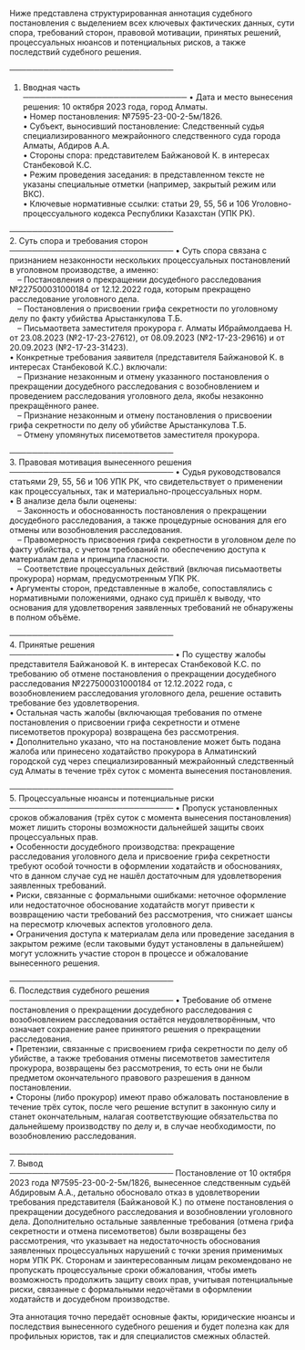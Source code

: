 Ниже представлена структурированная аннотация судебного постановления с выделением всех ключевых фактических данных, сути спора, требований сторон, правовой мотивации, принятых решений, процессуальных нюансов и потенциальных рисков, а также последствий судебного решения.

─────────────────────────────  
1. Вводная часть  
─────────────────────────────
• Дата и место вынесения решения: 10 октября 2023 года, город Алматы.  
• Номер постановления: №7595-23-00-2-5м/1826.  
• Субъект, выносивший постановление: Следственный судья специализированного межрайонного следственного суда города Алматы, Абдиров А.А.  
• Стороны спора: представителем Байжановой К. в интересах Станбековой К.С.  
• Режим проведения заседания: в представленном тексте не указаны специальные отметки (например, закрытый режим или ВКС).  
• Ключевые нормативные ссылки: статьи 29, 55, 56 и 106 Уголовно-процессуального кодекса Республики Казахстан (УПК РК).

─────────────────────────────  
2. Суть спора и требования сторон  
─────────────────────────────
• Суть спора связана с признанием незаконности нескольких процессуальных постановлений в уголовном производстве, а именно:  
 – Постановления о прекращении досудебного расследования №227500031000184 от 12.12.2022 года, которым прекращено расследование уголовного дела.  
 – Постановления о присвоении грифа секретности по уголовному делу по факту убийства Арыстанкулова Т.Б.  
 – Письмаответа заместителя прокурора г. Алматы Ибраймолдаева Н. от 23.08.2023 (№2-17-23-27612), от 08.09.2023 (№2-17-23-29616) и от 20.09.2023 (№2-17-23-31423).  
• Конкретные требования заявителя (представителя Байжановой К. в интересах Станбековой К.С.) включали:  
 – Признание незаконным и отмену указанного постановления о прекращении досудебного расследования с возобновлением и проведением расследования уголовного дела, якобы незаконно прекращённого ранее.  
 – Признание незаконным и отмену постановления о присвоении грифа секретности по делу об убийстве Арыстанкулова Т.Б.  
 – Отмену упомянутых писемответов заместителя прокурора.

─────────────────────────────  
3. Правовая мотивация вынесенного решения  
─────────────────────────────
• Судья руководствовался статьями 29, 55, 56 и 106 УПК РК, что свидетельствует о применении как процессуальных, так и материально-процессуальных норм.  
• В анализе дела были оценены:  
 – Законность и обоснованность постановления о прекращении досудебного расследования, а также процедурные основания для его отмены или возобновления расследования.  
 – Правомерность присвоения грифа секретности в уголовном деле по факту убийства, с учетом требований по обеспечению доступа к материалам дела и принципа гласности.  
 – Соответствие процессуальных действий (включая письмаответы прокурора) нормам, предусмотренным УПК РК.  
• Аргументы сторон, представленные в жалобе, сопоставлялись с нормативными положениями, однако суд пришёл к выводу, что основания для удовлетворения заявленных требований не обнаружены в полном объёме.

─────────────────────────────  
4. Принятые решения  
─────────────────────────────
• По существу жалобы представителя Байжановой К. в интересах Станбековой К.С. по требованию об отмене постановления о прекращении досудебного расследования №227500031000184 от 12.12.2022 года, с возобновлением расследования уголовного дела, решение оставить требование без удовлетворения.  
• Остальная часть жалобы (включающая требования по отмене постановления о присвоении грифа секретности и отмене писемответов прокурора) возвращена без рассмотрения.  
• Дополнительно указано, что на постановление может быть подана жалоба или принесено ходатайство прокурора в Алматинский городской суд через специализированный межрайонный следственный суд Алматы в течение трёх суток с момента вынесения постановления.

─────────────────────────────  
5. Процессуальные нюансы и потенциальные риски  
─────────────────────────────
• Пропуск установленных сроков обжалования (трёх суток с момента вынесения постановления) может лишить стороны возможности дальнейшей защиты своих процессуальных прав.  
• Особенности досудебного производства: прекращение расследования уголовного дела и присвоение грифа секретности требуют особой точности в оформлении ходатайств и обоснованиях, что в данном случае суд не нашёл достаточным для удовлетворения заявленных требований.  
• Риски, связанные с формальными ошибками: неточное оформление или недостаточное обоснование ходатайств могут привести к возвращению части требований без рассмотрения, что снижает шансы на пересмотр ключевых аспектов уголовного дела.  
• Ограничения доступа к материалам дела или проведение заседания в закрытом режиме (если таковыми будут установлены в дальнейшем) могут усложнить участие сторон в процессе и обжалование вынесенного решения.

─────────────────────────────  
6. Последствия судебного решения  
─────────────────────────────
• Требование об отмене постановления о прекращении досудебного расследования с возобновлением расследования остаётся неудовлетворённым, что означает сохранение ранее принятого решения о прекращении расследования.  
• Претензии, связанные с присвоением грифа секретности по делу об убийстве, а также требования отмены писемответов заместителя прокурора, возвращены без рассмотрения, то есть они не были предметом окончательного правового разрешения в данном постановлении.  
• Стороны (либо прокурор) имеют право обжаловать постановление в течение трёх суток, после чего решение вступит в законную силу и станет окончательным, налагая соответствующие обязательства по дальнейшему производству по делу и, в случае необходимости, по возобновлению расследования.

─────────────────────────────  
7. Вывод  
─────────────────────────────
Постановление от 10 октября 2023 года №7595-23-00-2-5м/1826, вынесенное следственным судьёй Абдировым А.А., детально обосновало отказ в удовлетворении требования представителя (Байжановой К.) по отмене постановления о прекращении досудебного расследования и возобновлении уголовного дела. Дополнительно остальные заявленные требования (отмена грифа секретности и отмена писемответов) были возвращены без рассмотрения, что указывает на недостаточность обоснования заявленных процессуальных нарушений с точки зрения применимых норм УПК РК. Сторонам и заинтересованным лицам рекомендовано не пропускать процессуальные сроки обжалования, чтобы иметь возможность продолжить защиту своих прав, учитывая потенциальные риски, связанные с формальными недочётами в оформлении ходатайств и досудебном производстве.

Эта аннотация точно передаёт основные факты, юридические нюансы и последствия вынесенного судебного решения и будет полезна как для профильных юристов, так и для специалистов смежных областей.